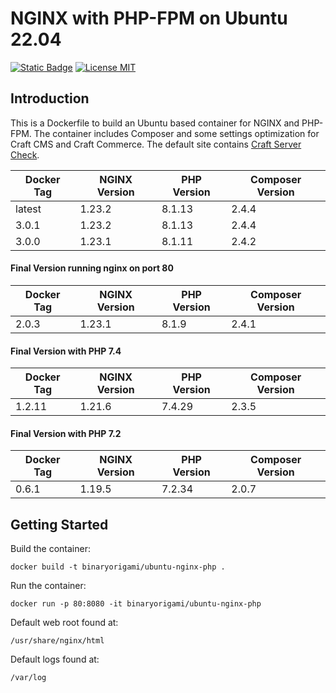 # NGINX with PHP-FPM on Ubuntu 22.04

[![Static Badge](https://img.shields.io/badge/docker-hub?logo=docker&link=https%3A%2F%2Fhub.docker.com%2Fr%2Fkorney4eg%2Fnginx-php)](https://hub.docker.com/r/korney4eg/nginx-php)
[![License MIT](https://img.shields.io/badge/license-MIT-blue.svg?&style=for-the-badge)](https://github.com/korney4eg/ubuntu-nginx-php/blob/master/LICENSE.md)

## Introduction

This is a Dockerfile to build an Ubuntu based container for NGINX and PHP-FPM. The container includes Composer and some settings optimization for Craft CMS and Craft Commerce. The default site contains [Craft Server Check](https://github.com/craftcms/server-check).

| Docker Tag | NGINX Version | PHP Version | Composer Version |
|------------|---------------|-------------|------------------|
| latest     | 1.23.2        | 8.1.13      | 2.4.4            |
| 3.0.1      | 1.23.2        | 8.1.13      | 2.4.4            |
| 3.0.0      | 1.23.1        | 8.1.11      | 2.4.2            |

#### Final Version running nginx on port 80

| Docker Tag | NGINX Version | PHP Version | Composer Version |
|------------|---------------|-------------|------------------|
| 2.0.3      | 1.23.1        | 8.1.9       | 2.4.1            |

#### Final Version with PHP 7.4

| Docker Tag | NGINX Version | PHP Version | Composer Version |
|------------|---------------|-------------|------------------|
| 1.2.11     | 1.21.6        | 7.4.29      | 2.3.5            |

#### Final Version with PHP 7.2

| Docker Tag | NGINX Version | PHP Version | Composer Version |
|------------|---------------|-------------|------------------|
| 0.6.1      | 1.19.5        | 7.2.34      | 2.0.7            |

## Getting Started

Build the container:

```
docker build -t binaryorigami/ubuntu-nginx-php .
```

Run the container:

```
docker run -p 80:8080 -it binaryorigami/ubuntu-nginx-php
```

Default web root found at:

```
/usr/share/nginx/html
```

Default logs found at:

```
/var/log
```
